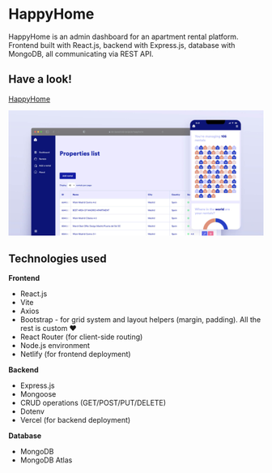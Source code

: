 # HappyHome

HappyHome is an admin dashboard for an apartment rental platform. Frontend built with React.js, backend with Express.js, database with MongoDB, all communicating via REST API.

## Have a look!

[HappyHome](https://dev.laurasnclr.com/projects/happyhome)

![HappyHome](https://github.com/laurasinclair/happyhome/blob/abaa0427e0d8151331e430640ead65cf9d5359df/public/happyhome_screenshot.jpg)

## Technologies used
**Frontend**
- React.js
- Vite
- Axios
- Bootstrap - for grid system and layout helpers (margin, padding). All the rest is custom ❤️
- React Router (for client-side routing)
- Node.js environment
- Netlify (for frontend deployment)

**Backend**
- Express.js
- Mongoose
- CRUD operations (GET/POST/PUT/DELETE)
- Dotenv
- Vercel (for backend deployment)

**Database**
- MongoDB
- MongoDB Atlas
